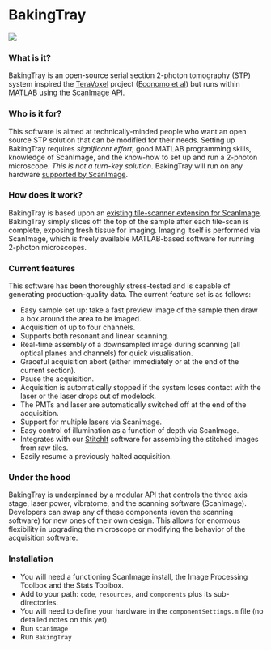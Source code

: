 # BakingTray #

<a href="https://raw.githubusercontent.com/wiki/BaselLaserMouse/BakingTray/images/example_acq.jpg">
<img src="https://raw.githubusercontent.com/wiki/BaselLaserMouse/BakingTray/images/example_acq_thumb.jpg">
</a>

### What is it?
BakingTray is an open-source serial section 2-photon tomography (STP) system inspired the [TeraVoxel](https://github.com/TeravoxelTwoPhotonTomography) project ([Economo et al](https://elifesciences.org/articles/10566)) but runs  within [MATLAB](http://www.mathworks.com/) using the [ScanImage](https://vidriotechnologies.com/) [API](https://github.com/tenss/ScanImageAPI_Examples).

### Who is it for?
This software is aimed at technically-minded people who want an open source STP solution that can be modified for their needs. 
Setting up BakingTray requires _significant effort_, good MATLAB programming skills, knowledge of ScanImage, and the know-how to set up and run a 2-photon microscope. 
_This is not a turn-key solution_.
BakingTray will run on any hardware [supported by ScanImage](http://scanimage.vidriotechnologies.com/display/SI2017/Supported+Microscope+Hardware).

### How does it work?
BakingTray is based upon an [existing tile-scanner extension for ScanImage](https://github.com/BaselLaserMouse/ScanImageTileScan).
BakingTray simply slices off the top of the sample after each tile-scan is complete, exposing fresh tissue for imaging. 
Imaging itself is performed via ScanImage, which is freely available MATLAB-based software for running 2-photon microscopes. 

### Current features
This software has been thoroughly stress-tested and is capable of generating production-quality data.
The current feature set is as follows:

* Easy sample set up: take a fast preview image of the sample then draw a box around the area to be imaged. 
* Acquisition of up to four channels.
* Supports both resonant and linear scanning.
* Real-time assembly of a downsampled image during scanning (all optical planes and channels) for quick visualisation.
* Graceful acquisition abort (either immediately or at the end of the current section).
* Pause the acquisition.
* Acquisition is automatically stopped if the system loses contact with the laser or the laser drops out of modelock. 
* The PMTs and laser are automatically switched off at the end of the acquisition.
* Support for multiple lasers via Scanimage.
* Easy control of illumination as a function of depth via ScanImage. 
* Integrates with our [StitchIt](https://github.com/BaselLaserMouse/StitchIt) software for assembling the stitched images from raw tiles. 
* Easily resume a previously halted acquisition. 

### Under the hood
BakingTray is underpinned by a modular API that controls the three axis stage, laser power, vibratome, and the scanning software (ScanImage). 
Developers can swap any of these components (even the scanning software) for new ones of their own design. 
This allows for enormous flexibility in upgrading the microscope or modifying the behavior of the acquisition software. 


### Installation ###
- You will need a functioning ScanImage install, the Image Processing Toolbox and the Stats Toolbox.
- Add to your path: `code`, `resources`, and `components` plus its sub-directories. 
- You will need to define your hardware in the `componentSettings.m` file (no detailed notes on this yet). 
- Run `scanimage` 
- Run `BakingTray`
